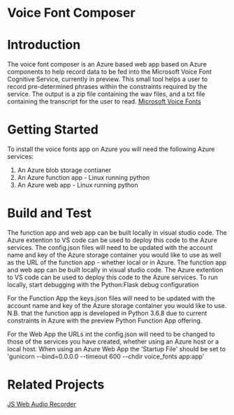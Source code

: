 # Voice Font Composer

# Introduction 
The voice font composer is an Azure based web app based on Azure components to help record data to be fed into the Microsoft Voice Font Cognitive Service, currently in  preview. This small tool helps a user to record pre-determined phrases within the constraints required by the service. The output is a zip file containing the wav files, and a txt file containing the transcript for the user to read. [Microsoft Voice Fonts](https://westus.cris.ai/Home/CustomVoice)

# Getting Started
To install the voice fonts app on Azure you will need the following Azure services:
1.    An Azure blob storage contianer
2.    An Azure function app - Linux running python 
3.    An Azure web app - Linux running python

# Build and Test
The function app and web app can be built locally in visual studio code. The Azure extention to VS code can be used to deploy this code to the Azure services. The config.json files will need to be updated with the account name and key of the Azure storage container you would like to use as well as the URL of the function app - whether local or in Azure.
The function app and web app can be built locally in visual studio code. The Azure extention to VS code can be used to deploy this code to the Azure services. To run locally, start debugging with the Python:Flask debug configuration

For the Function App the keys.json files will need to be updated with the account name and key of the Azure storage container you would like to use. N.B. that the function app is developed in Python 3.6.8 due to current constraints in Azure with the preview Python Function App offering.

For the Web App the URLs int the config.json will need to be changed to those of the services you have created, whether using an Azure host or a local host.
When using an Azure Web App the 'Startup File' should be set to 'gunicorn --bind=0.0.0.0 --timeout 600 --chdir voice_fonts app:app'

# Related Projects

[JS Web Audio Recorder](https://github.com/higuma/web-audio-recorder-js)
